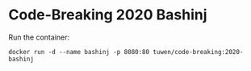 # Code-Breaking 2020 Bashinj

Run the container:

```
docker run -d --name bashinj -p 8080:80 tuwen/code-breaking:2020-bashinj
```
